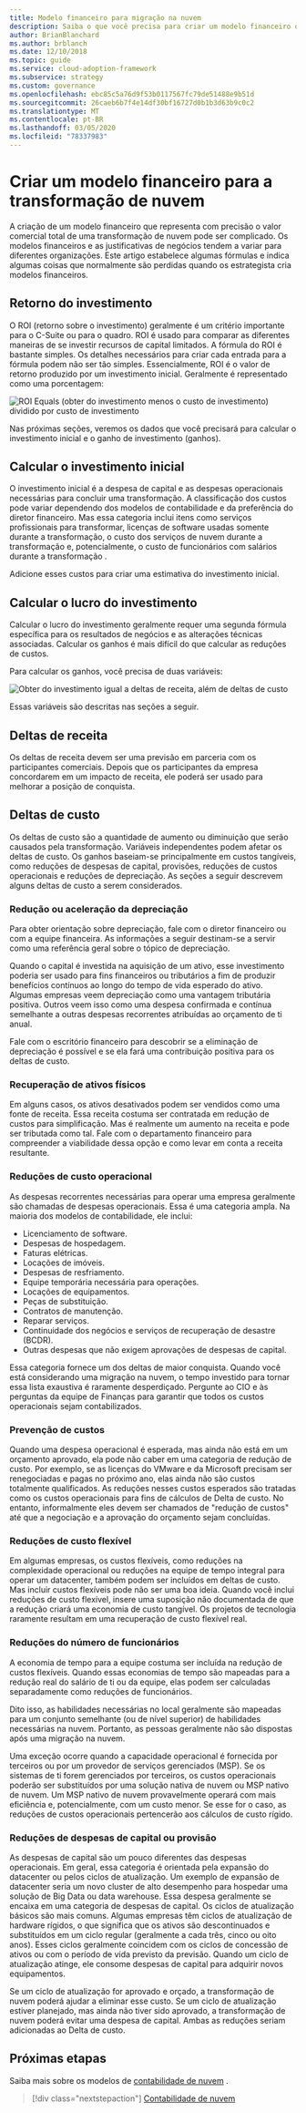 ```yaml
---
title: Modelo financeiro para migração na nuvem
description: Saiba o que você precisa para criar um modelo financeiro que representa precisamente o valor comercial completo de uma transformação de nuvem.
author: BrianBlanchard
ms.author: brblanch
ms.date: 12/10/2018
ms.topic: guide
ms.service: cloud-adoption-framework
ms.subservice: strategy
ms.custom: governance
ms.openlocfilehash: ebc85c5a76d9f53b0117567fc79de51488e9b51d
ms.sourcegitcommit: 26caeb6b7f4e14df30bf16727d0b1b3d63b9c0c2
ms.translationtype: MT
ms.contentlocale: pt-BR
ms.lasthandoff: 03/05/2020
ms.locfileid: "78337983"
---
```

# <a name="create-a-financial-model-for-cloud-transformation"></a>Criar um modelo financeiro para a transformação de nuvem

A criação de um modelo financeiro que representa com precisão o valor comercial total de uma transformação de nuvem pode ser complicado. Os modelos financeiros e as justificativas de negócios tendem a variar para diferentes organizações. Este artigo estabelece algumas fórmulas e indica algumas coisas que normalmente são perdidas quando os estrategista cria modelos financeiros.

## <a name="return-on-investment"></a>Retorno do investimento

O ROI (retorno sobre o investimento) geralmente é um critério importante para o C-Suite ou para o quadro. ROI é usado para comparar as diferentes maneiras de se investir recursos de capital limitados. A fórmula do ROI é bastante simples. Os detalhes necessários para criar cada entrada para a fórmula podem não ser tão simples. Essencialmente, ROI é o valor de retorno produzido por um investimento inicial. Geralmente é representado como uma porcentagem:

![ROI Equals (obter do investimento menos o custo de investimento) dividido por custo de investimento](../_images/strategy/formula-roi.png)

Nas próximas seções, veremos os dados que você precisará para calcular o investimento inicial e o ganho de investimento (ganhos).

## <a name="calculate-initial-investment"></a>Calcular o investimento inicial

O investimento inicial é a despesa de capital e as despesas operacionais necessárias para concluir uma transformação. A classificação dos custos pode variar dependendo dos modelos de contabilidade e da preferência do diretor financeiro. Mas essa categoria inclui itens como serviços profissionais para transformar, licenças de software usadas somente durante a transformação, o custo dos serviços de nuvem durante a transformação e, potencialmente, o custo de funcionários com salários durante a transformação .

Adicione esses custos para criar uma estimativa do investimento inicial.

## <a name="calculate-the-gain-from-investment"></a>Calcular o lucro do investimento

Calcular o lucro do investimento geralmente requer uma segunda fórmula específica para os resultados de negócios e as alterações técnicas associadas. Calcular os ganhos é mais difícil do que calcular as reduções de custos.

Para calcular os ganhos, você precisa de duas variáveis:

![Obter do investimento igual a deltas de receita, além de deltas de custo](../_images/strategy/formula-gain-from-investment.png)

Essas variáveis são descritas nas seções a seguir.

## <a name="revenue-deltas"></a>Deltas de receita

Os deltas de receita devem ser uma previsão em parceria com os participantes comerciais. Depois que os participantes da empresa concordarem em um impacto de receita, ele poderá ser usado para melhorar a posição de conquista.

## <a name="cost-deltas"></a>Deltas de custo

Os deltas de custo são a quantidade de aumento ou diminuição que serão causados pela transformação. Variáveis independentes podem afetar os deltas de custo. Os ganhos baseiam-se principalmente em custos tangíveis, como reduções de despesas de capital, provisões, reduções de custos operacionais e reduções de depreciação. As seções a seguir descrevem alguns deltas de custo a serem considerados.

### <a name="depreciation-reduction-or-acceleration"></a>Redução ou aceleração da depreciação

Para obter orientação sobre depreciação, fale com o diretor financeiro ou com a equipe financeira. As informações a seguir destinam-se a servir como uma referência geral sobre o tópico de depreciação.

Quando o capital é investida na aquisição de um ativo, esse investimento poderia ser usado para fins financeiros ou tributários a fim de produzir benefícios contínuos ao longo do tempo de vida esperado do ativo. Algumas empresas veem depreciação como uma vantagem tributária positiva. Outros veem isso como uma despesa confirmada e contínua semelhante a outras despesas recorrentes atribuídas ao orçamento de ti anual.

Fale com o escritório financeiro para descobrir se a eliminação de depreciação é possível e se ela fará uma contribuição positiva para os deltas de custo.

### <a name="physical-asset-recovery"></a>Recuperação de ativos físicos

Em alguns casos, os ativos desativados podem ser vendidos como uma fonte de receita. Essa receita costuma ser contratada em redução de custos para simplificação. Mas é realmente um aumento na receita e pode ser tributada como tal. Fale com o departamento financeiro para compreender a viabilidade dessa opção e como levar em conta a receita resultante.

### <a name="operational-cost-reductions"></a>Reduções de custo operacional

As despesas recorrentes necessárias para operar uma empresa geralmente são chamadas de despesas operacionais. Essa é uma categoria ampla. Na maioria dos modelos de contabilidade, ele inclui:

- Licenciamento de software.
- Despesas de hospedagem.
- Faturas elétricas.
- Locações de imóveis.
- Despesas de resfriamento.
- Equipe temporária necessária para operações.
- Locações de equipamentos.
- Peças de substituição.
- Contratos de manutenção.
- Reparar serviços.
- Continuidade dos negócios e serviços de recuperação de desastre (BCDR).
- Outras despesas que não exigem aprovações de despesas de capital.

Essa categoria fornece um dos deltas de maior conquista. Quando você está considerando uma migração na nuvem, o tempo investido para tornar essa lista exaustiva é raramente desperdiçado. Pergunte ao CIO e às perguntas da equipe de Finanças para garantir que todos os custos operacionais sejam contabilizados.

### <a name="cost-avoidance"></a>Prevenção de custos

Quando uma despesa operacional é esperada, mas ainda não está em um orçamento aprovado, ela pode não caber em uma categoria de redução de custo. Por exemplo, se as licenças do VMware e da Microsoft precisam ser renegociadas e pagas no próximo ano, elas ainda não são custos totalmente qualificados. As reduções nesses custos esperados são tratadas como os custos operacionais para fins de cálculos de Delta de custo. No entanto, informalmente eles devem ser chamados de "redução de custos" até que a negociação e a aprovação do orçamento sejam concluídas.

### <a name="soft-cost-reductions"></a>Reduções de custo flexível

Em algumas empresas, os custos flexíveis, como reduções na complexidade operacional ou reduções na equipe de tempo integral para operar um datacenter, também podem ser incluídos em deltas de custo. Mas incluir custos flexíveis pode não ser uma boa ideia. Quando você inclui reduções de custo flexível, insere uma suposição não documentada de que a redução criará uma economia de custo tangível. Os projetos de tecnologia raramente resultam em uma recuperação de custo flexível real.

### <a name="headcount-reductions"></a>Reduções do número de funcionários

A economia de tempo para a equipe costuma ser incluída na redução de custos flexíveis. Quando essas economias de tempo são mapeadas para a redução real do salário de ti ou da equipe, elas podem ser calculadas separadamente como reduções de funcionários.

Dito isso, as habilidades necessárias no local geralmente são mapeadas para um conjunto semelhante (ou de nível superior) de habilidades necessárias na nuvem. Portanto, as pessoas geralmente não são dispostas após uma migração na nuvem.

Uma exceção ocorre quando a capacidade operacional é fornecida por terceiros ou por um provedor de serviços gerenciados (MSP). Se os sistemas de ti forem gerenciados por terceiros, os custos operacionais poderão ser substituídos por uma solução nativa de nuvem ou MSP nativo de nuvem. Um MSP nativo de nuvem provavelmente operará com mais eficiência e, potencialmente, com um custo menor. Se esse for o caso, as reduções de custos operacionais pertencerão aos cálculos de custo rígido.

### <a name="capital-expense-reductions-or-avoidance"></a>Reduções de despesas de capital ou provisão

As despesas de capital são um pouco diferentes das despesas operacionais. Em geral, essa categoria é orientada pela expansão do datacenter ou pelos ciclos de atualização. Um exemplo de expansão de datacenter seria um novo cluster de alto desempenho para hospedar uma solução de Big Data ou data warehouse. Essa despesa geralmente se encaixa em uma categoria de despesas de capital. Os ciclos de atualização básicos são mais comuns. Algumas empresas têm ciclos de atualização de hardware rígidos, o que significa que os ativos são descontinuados e substituídos em um ciclo regular (geralmente a cada três, cinco ou oito anos). Esses ciclos geralmente coincidem com os ciclos de concessão de ativos ou com o período de vida previsto da previsão. Quando um ciclo de atualização atinge, ele consome despesas de capital para adquirir novos equipamentos.

Se um ciclo de atualização for aprovado e orçado, a transformação de nuvem poderá ajudar a eliminar esse custo. Se um ciclo de atualização estiver planejado, mas ainda não tiver sido aprovado, a transformação de nuvem poderá evitar uma despesa de capital. Ambas as reduções seriam adicionadas ao Delta de custo.

## <a name="next-steps"></a>Próximas etapas

Saiba mais sobre os modelos de [contabilidade de nuvem](./cloud-accounting.md) .

> [!div class="nextstepaction"]
> [Contabilidade de nuvem](./cloud-accounting.md)
